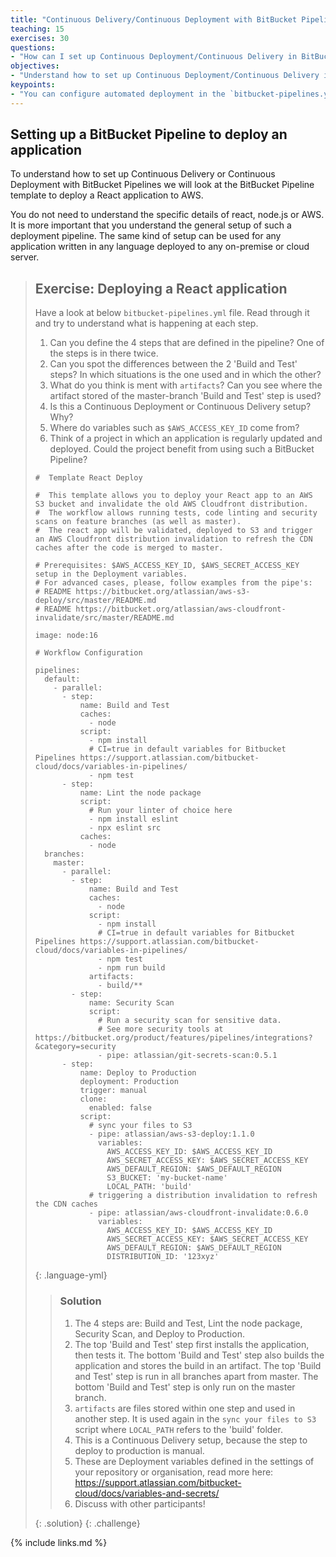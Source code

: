 ```yaml
---
title: "Continuous Delivery/Continuous Deployment with BitBucket Pipelines"
teaching: 15
exercises: 30
questions:
- "How can I set up Continuous Deployment/Continuous Delivery in BitBucket Pipelines?"
objectives:
- "Understand how to set up Continuous Deployment/Continuous Delivery in BitBucket Pipelines"
keypoints:
- "You can configure automated deployment in the `bitbucket-pipelines.yml` file"
---
```

## Setting up a BitBucket Pipeline to deploy an application
To understand how to set up Continuous Delivery or Continuous Deployment with BitBucket Pipelines we will 
look at the BitBucket Pipeline template to deploy a React application to AWS.

You do not need to understand the specific details of react, node.js or AWS. It is more important that you understand
the general setup of such a deployment pipeline. The same kind of setup can be used for any application written in any 
language deployed to any on-premise or cloud server.

> ## Exercise: Deploying a React application
> Have a look at below `bitbucket-pipelines.yml` file. Read through it and try to understand what is happening at each step.
> 1. Can you define the 4 steps that are defined in the pipeline? One of the steps is in there twice.
> 2. Can you spot the differences between the 2 'Build and Test' steps? In which situations is the one used and in which the other?
> 3. What do you think is ment with `artifacts`? Can you see where the artifact stored of the master-branch 'Build and Test' step is used?
> 4. Is this a Continuous Deployment or Continuous Delivery setup? Why?
> 5. Where do variables such as `$AWS_ACCESS_KEY_ID` come from?
> 6. Think of a project in which an application is regularly updated and deployed. Could the project benefit from using such a BitBucket Pipeline?
> 
> ~~~
> #  Template React Deploy
> 
> #  This template allows you to deploy your React app to an AWS S3 bucket and invalidate the old AWS Cloudfront distribution.
> #  The workflow allows running tests, code linting and security scans on feature branches (as well as master).
> #  The react app will be validated, deployed to S3 and trigger an AWS Cloudfront distribution invalidation to refresh the CDN caches after the code is merged to master.
> 
> # Prerequisites: $AWS_ACCESS_KEY_ID, $AWS_SECRET_ACCESS_KEY setup in the Deployment variables.
> # For advanced cases, please, follow examples from the pipe's:
> # README https://bitbucket.org/atlassian/aws-s3-deploy/src/master/README.md
> # README https://bitbucket.org/atlassian/aws-cloudfront-invalidate/src/master/README.md
> 
> image: node:16
> 
> # Workflow Configuration
> 
> pipelines:
>   default:
>     - parallel:
>       - step:
>           name: Build and Test
>           caches:
>             - node
>           script:
>             - npm install
>             # CI=true in default variables for Bitbucket Pipelines https://support.atlassian.com/bitbucket-cloud/docs/variables-in-pipelines/
>             - npm test
>       - step:
>           name: Lint the node package
>           script:
>             # Run your linter of choice here
>             - npm install eslint
>             - npx eslint src
>           caches:
>             - node
>   branches:
>     master:
>       - parallel:
>         - step:
>             name: Build and Test
>             caches:
>               - node
>             script:
>               - npm install
>               # CI=true in default variables for Bitbucket Pipelines https://support.atlassian.com/bitbucket-cloud/docs/variables-in-pipelines/
>               - npm test
>               - npm run build
>             artifacts:
>               - build/**
>         - step:
>             name: Security Scan
>             script:
>               # Run a security scan for sensitive data.
>               # See more security tools at https://bitbucket.org/product/features/pipelines/integrations?&category=security
>               - pipe: atlassian/git-secrets-scan:0.5.1
>       - step:
>           name: Deploy to Production
>           deployment: Production
>           trigger: manual
>           clone:
>             enabled: false
>           script:
>             # sync your files to S3
>             - pipe: atlassian/aws-s3-deploy:1.1.0
>               variables:
>                 AWS_ACCESS_KEY_ID: $AWS_ACCESS_KEY_ID
>                 AWS_SECRET_ACCESS_KEY: $AWS_SECRET_ACCESS_KEY
>                 AWS_DEFAULT_REGION: $AWS_DEFAULT_REGION
>                 S3_BUCKET: 'my-bucket-name'
>                 LOCAL_PATH: 'build'
>             # triggering a distribution invalidation to refresh the CDN caches
>             - pipe: atlassian/aws-cloudfront-invalidate:0.6.0
>               variables:
>                 AWS_ACCESS_KEY_ID: $AWS_ACCESS_KEY_ID
>                 AWS_SECRET_ACCESS_KEY: $AWS_SECRET_ACCESS_KEY
>                 AWS_DEFAULT_REGION: $AWS_DEFAULT_REGION
>                 DISTRIBUTION_ID: '123xyz'
> ~~~
> {: .language-yml}
> 
> > ### Solution
> > 1. The 4 steps are: Build and Test, Lint the node package, Security Scan, and Deploy to Production.
> > 2. The top 'Build and Test' step first installs the application, then tests it.
> >    The bottom 'Build and Test' step also builds the application and stores the build in an artifact.
> >    The top 'Build and Test' step is run in all branches apart from master. 
> >    The bottom 'Build and Test' step is only run on the master branch.
> > 3. `artifacts` are files stored within one step and used in another step. 
> >    It is used again in the `sync your files to S3` script where `LOCAL_PATH` refers to the 'build' folder.
> > 4. This is a Continuous Delivery setup, because the step to deploy to production is manual.
> > 5. These are Deployment variables defined in the settings of your repository or organisation, read more here: https://support.atlassian.com/bitbucket-cloud/docs/variables-and-secrets/
> > 6. Discuss with other participants!
> >
> {: .solution}
{: .challenge}


{% include links.md %}
